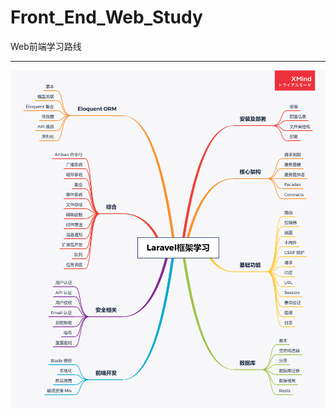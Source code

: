# Front_End_Web_Study
Web前端学习路线

-----------
![学习路线脑图](https://github.com/Shuukoukou/Laravel_Study/blob/master/source/Laravel%E6%A1%86%E6%9E%B6%E5%AD%A6%E4%B9%A0.png?raw=true)
